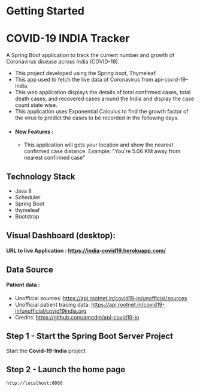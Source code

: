 # Getting Started
# COVID-19 INDIA Tracker
A Spring Boot application to track the current number and growth of Coronavirus disease across India (COVID-19).
* This project developed using the Spring boot, Thymeleaf. 
* This app used to fetch the live data of Coronavirus from api-covid-19-india.
* This web application displays the details of total confirmed cases, total death cases, and recovered cases around the India and display the case count state wise. 
* This application uses Exponential Calculus to find the growth factor of the virus to predict the cases to be recorded in the following days.
* #### New Features :
  * This application will gets your location and show the nearest confirmed case distance. Example: "You're 5.06 KM away from nearest confirmed case"
  

## Technology Stack
- Java 8
- Scheduler
- Spring Boot
- thymeleaf
- Bootstrap


## Visual Dashboard (desktop):
#### URL to live Application : https://india-covid19.herokuapp.com/

## Data Source
#### Patient data :
* Unofficial sources: https://api.rootnet.in/covid19-in/unofficial/sources
* Unofficial patient tracing data: https://api.rootnet.in/covid19-in/unofficial/covid19india.org
* Credits: https://github.com/amodm/api-covid19-in



## Step 1 - Start the Spring Boot Server Project
Start the **Covid-19-India** project


## Step 2 - Launch the home page
```
http://localhost:8080
```
